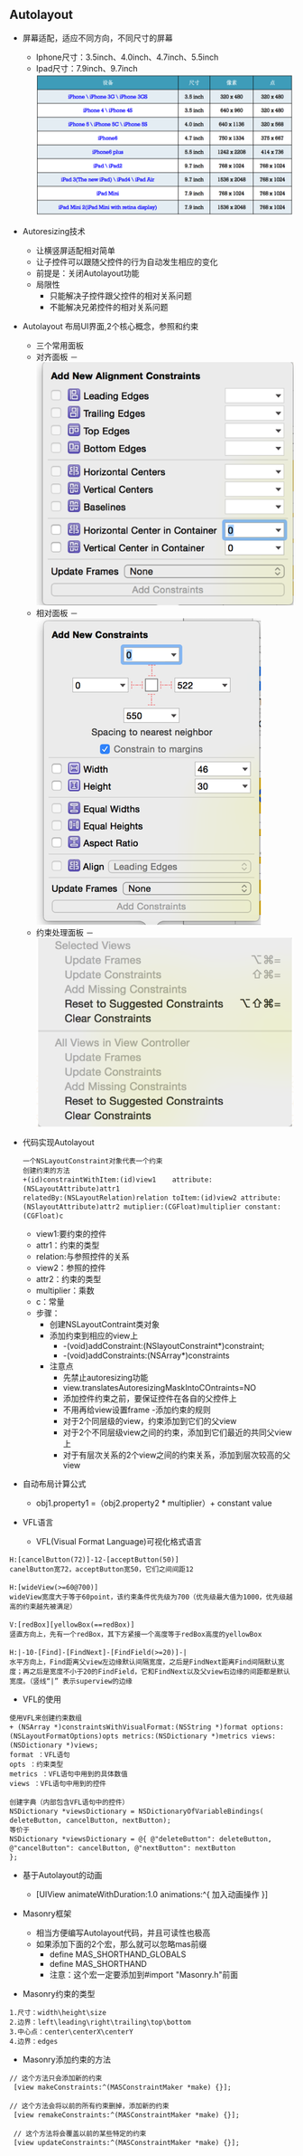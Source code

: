 ## Autolayout

- 屏幕适配，适应不同方向，不同尺寸的屏幕
     - Iphone尺寸：3.5inch、4.0inch、4.7inch、5.5inch
     - Ipad尺寸：7.9inch、9.7inch
   ![](image/UI基础009.png)
- Autoresizing技术
     - 让横竖屏适配相对简单
     - 让子控件可以跟随父控件的行为自动发生相应的变化
     - 前提是：关闭Autolayout功能
     - 局限性
         - 只能解决子控件跟父控件的相对关系问题
         - 不能解决兄弟控件的相对关系问题

- Autolayout 布局UI界面,2个核心概念，参照和约束
     - 三个常用面板
     - 对齐面板
       － ![](image/UI基础010.png)
     - 相对面板
       － ![](image/UI基础011.png)
     - 约束处理面板
       － ![](image/UI基础012.png)
- 代码实现Autolayout

  ```objc
  一个NSLayoutConstraint对象代表一个约束
  创建约束的方法
  +(id)constraintWithItem:(id)view1    attribute:(NSLayoutAttribute)attr1
  relatedBy:(NSLayoutRelation)relation toItem:(id)view2 attribute:(NSlayoutAttribute)attr2 mutiplier:(CGFloat)multiplier constant:(CGFloat)c
  ```
   - view1:要约束的控件
   - attr1：约束的类型
   - relation:与参照控件的关系
   - view2：参照的控件
   - attr2：约束的类型
   - multiplier：乘数
   - c：常量
   - 步骤：
     - 创建NSLayoutContraint类对象
     - 添加约束到相应的view上
         - -(void)addConstraint:(NSlayoutConstraint*)constraint;
         - -(void)addConstraints:(NSArray*)constraints
     - 注意点
         - 先禁止autoresizing功能
         - view.translatesAutoresizingMaskIntoCOntraints=NO
         - 添加控件约束之前，要保证控件在各自的父控件上
         - 不用再给view设置frame
     -添加约束的规则
         - 对于2个同层级的view，约束添加到它们的父view
         - 对于2个不同层级view之间的约束，添加到它们最近的共同父view上
         - 对于有层次关系的2个view之间的约束关系，添加到层次较高的父view
- 自动布局计算公式
  - obj1.property1 =（obj2.property2 * multiplier）+ constant value
- VFL语言
  - VFL(Visual Format Language)可视化格式语言

```objc
H:[cancelButton(72)]-12-[acceptButton(50)]
canelButton宽72，acceptButton宽50，它们之间间距12

H:[wideView(>=60@700)]
wideView宽度大于等于60point，该约束条件优先级为700（优先级最大值为1000，优先级越高的约束越先被满足）

V:[redBox][yellowBox(==redBox)]
竖直方向上，先有一个redBox，其下方紧接一个高度等于redBox高度的yellowBox

H:|-10-[Find]-[FindNext]-[FindField(>=20)]-|
水平方向上，Find距离父view左边缘默认间隔宽度，之后是FindNext距离Find间隔默认宽度；再之后是宽度不小于20的FindField，它和FindNext以及父view右边缘的间距都是默认宽度。（竖线“|” 表示superview的边缘
```
- VFL的使用

```objc
使用VFL来创建约束数组
+ (NSArray *)constraintsWithVisualFormat:(NSString *)format options:(NSLayoutFormatOptions)opts metrics:(NSDictionary *)metrics views:(NSDictionary *)views;
format ：VFL语句
opts ：约束类型
metrics ：VFL语句中用到的具体数值
views ：VFL语句中用到的控件

创建字典（内部包含VFL语句中的控件）
NSDictionary *viewsDictionary = NSDictionaryOfVariableBindings(
deleteButton, cancelButton, nextButton);
等价于
NSDictionary *viewsDictionary = @{ @"deleteButton": deleteButton, @"cancelButton": cancelButton, @"nextButton": nextButton
};

```
- 基于Autolayout的动画
  - [UIView animateWithDuration:1.0 animations:^{
       加入动画操作
    }]
- Masonry框架
   - 相当方便编写Autolayout代码，并且可读性也极高
   - 如果添加下面的2个宏，那么就可以忽略mas前缀
      - define MAS_SHORTHAND_GLOBALS
      - define MAS_SHORTHAND
      - 注意：这个宏一定要添加到#import "Masonry.h"前面

- Masonry约束的类型
```objc
1.尺寸：width\height\size
2.边界：left\leading\right\trailing\top\bottom
3.中心点：center\centerX\centerY
4.边界：edges
```
- Masonry添加约束的方法

```objc
// 这个方法只会添加新的约束
 [view makeConstraints:^(MASConstraintMaker *make) {}];

// 这个方法会将以前的所有约束删掉，添加新的约束
 [view remakeConstraints:^(MASConstraintMaker *make) {}];

 // 这个方法将会覆盖以前的某些特定的约束
 [view updateConstraints:^(MASConstraintMaker *make) {}];
```




